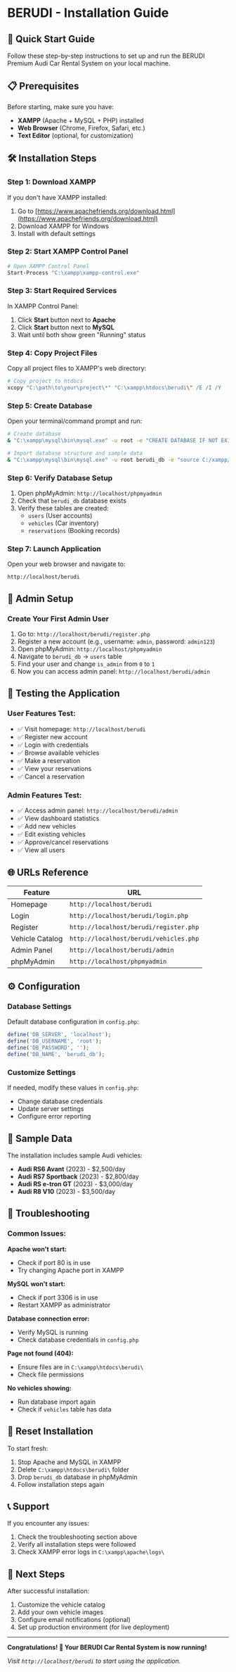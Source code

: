 # BERUDI - Installation Guide

## 🚀 Quick Start Guide

Follow these step-by-step instructions to set up and run the BERUDI Premium Audi Car Rental System on your local machine.

## 📋 Prerequisites

Before starting, make sure you have:
- **XAMPP** (Apache + MySQL + PHP) installed
- **Web Browser** (Chrome, Firefox, Safari, etc.)
- **Text Editor** (optional, for customization)

## 🛠️ Installation Steps

### Step 1: Download XAMPP
If you don't have XAMPP installed:
1. Go to [https://www.apachefriends.org/download.html](https://www.apachefriends.org/download.html)
2. Download XAMPP for Windows
3. Install with default settings

### Step 2: Start XAMPP Control Panel
```bash
# Open XAMPP Control Panel
Start-Process "C:\xampp\xampp-control.exe"
```

### Step 3: Start Required Services
In XAMPP Control Panel:
1. Click **Start** button next to **Apache**
2. Click **Start** button next to **MySQL**
3. Wait until both show green "Running" status

### Step 4: Copy Project Files
Copy all project files to XAMPP's web directory:
```bash
# Copy project to htdocs
xcopy "C:\path\to\your\project\*" "C:\xampp\htdocs\berudi\" /E /I /Y
```

### Step 5: Create Database
Open your terminal/command prompt and run:
```bash
# Create database
& "C:\xampp\mysql\bin\mysql.exe" -u root -e "CREATE DATABASE IF NOT EXISTS berudi_db;"

# Import database structure and sample data
& "C:\xampp\mysql\bin\mysql.exe" -u root berudi_db -e "source C:/xampp/htdocs/berudi/database.sql"
```

### Step 6: Verify Database Setup
1. Open phpMyAdmin: `http://localhost/phpmyadmin`
2. Check that `berudi_db` database exists
3. Verify these tables are created:
   - `users` (User accounts)
   - `vehicles` (Car inventory)
   - `reservations` (Booking records)

### Step 7: Launch Application
Open your web browser and navigate to:
```
http://localhost/berudi
```

## 🔐 Admin Setup

### Create Your First Admin User
1. Go to: `http://localhost/berudi/register.php`
2. Register a new account (e.g., username: `admin`, password: `admin123`)
3. Open phpMyAdmin: `http://localhost/phpmyadmin`
4. Navigate to `berudi_db` → `users` table
5. Find your user and change `is_admin` from `0` to `1`
6. Now you can access admin panel: `http://localhost/berudi/admin`

## 🧪 Testing the Application

### User Features Test:
- ✅ Visit homepage: `http://localhost/berudi`
- ✅ Register new account
- ✅ Login with credentials
- ✅ Browse available vehicles
- ✅ Make a reservation
- ✅ View your reservations
- ✅ Cancel a reservation

### Admin Features Test:
- ✅ Access admin panel: `http://localhost/berudi/admin`
- ✅ View dashboard statistics
- ✅ Add new vehicles
- ✅ Edit existing vehicles
- ✅ Approve/cancel reservations
- ✅ View all users

## 🌐 URLs Reference

| Feature | URL |
|---------|-----|
| Homepage | `http://localhost/berudi` |
| Login | `http://localhost/berudi/login.php` |
| Register | `http://localhost/berudi/register.php` |
| Vehicle Catalog | `http://localhost/berudi/vehicles.php` |
| Admin Panel | `http://localhost/berudi/admin` |
| phpMyAdmin | `http://localhost/phpmyadmin` |

## ⚙️ Configuration

### Database Settings
Default database configuration in `config.php`:
```php
define('DB_SERVER', 'localhost');
define('DB_USERNAME', 'root');
define('DB_PASSWORD', '');
define('DB_NAME', 'berudi_db');
```

### Customize Settings
If needed, modify these values in `config.php`:
- Change database credentials
- Update server settings
- Configure error reporting

## 🎨 Sample Data

The installation includes sample Audi vehicles:
- **Audi RS6 Avant** (2023) - $2,500/day
- **Audi RS7 Sportback** (2023) - $2,800/day
- **Audi RS e-tron GT** (2023) - $3,000/day
- **Audi R8 V10** (2023) - $3,500/day

## 🚨 Troubleshooting

### Common Issues:

**Apache won't start:**
- Check if port 80 is in use
- Try changing Apache port in XAMPP

**MySQL won't start:**
- Check if port 3306 is in use
- Restart XAMPP as administrator

**Database connection error:**
- Verify MySQL is running
- Check database credentials in `config.php`

**Page not found (404):**
- Ensure files are in `C:\xampp\htdocs\berudi\`
- Check file permissions

**No vehicles showing:**
- Run database import again
- Check if `vehicles` table has data

## 🔄 Reset Installation

To start fresh:
1. Stop Apache and MySQL in XAMPP
2. Delete `C:\xampp\htdocs\berudi\` folder
3. Drop `berudi_db` database in phpMyAdmin
4. Follow installation steps again

## 📞 Support

If you encounter any issues:
1. Check the troubleshooting section above
2. Verify all installation steps were followed
3. Check XAMPP error logs in `C:\xampp\apache\logs\`

## 🎯 Next Steps

After successful installation:
1. Customize the vehicle catalog
2. Add your own vehicle images
3. Configure email notifications (optional)
4. Set up production environment (for live deployment)

---

**Congratulations! 🎉 Your BERUDI Car Rental System is now running!**

*Visit `http://localhost/berudi` to start using the application.* 